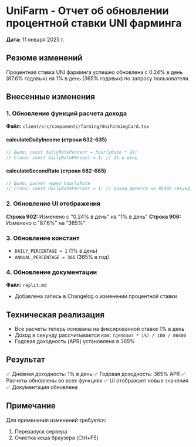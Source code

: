 # UniFarm - Отчет об обновлении процентной ставки UNI фарминга
**Дата:** 11 января 2025 г.

## Резюме изменений
Процентная ставка UNI фарминга успешно обновлена с 0.24% в день (87.6% годовых) на 1% в день (365% годовых) по запросу пользователя.

## Внесенные изменения

### 1. Обновление функций расчета дохода
**Файл:** `client/src/components/farming/UniFarmingCard.tsx`

#### calculateDailyIncome (строки 632-635)
```typescript
// Было: const dailyRatePercent = hourlyRate * 24;
// Стало: const dailyRatePercent = 1; // 1% в день
```

#### calculateSecondRate (строки 682-685)
```typescript
// Было: расчет через hourlyRate
// Стало: const dailyRatePercent = 1; // доход делится на 86400 секунд
```

### 2. Обновление UI отображения
**Строка 902:** Изменено с "0.24% в день" на "1% в день"
**Строка 906:** Изменено с "87.6%" на "365%"

### 3. Обновление констант
- `DAILY_PERCENTAGE = 1` (1% в день)
- `ANNUAL_PERCENTAGE = 365` (365% в год)

### 4. Обновление документации
**Файл:** `replit.md`
- Добавлена запись в Changelog о изменении процентной ставки

## Техническая реализация
- Все расчеты теперь основаны на фиксированной ставке 1% в день
- Доход в секунду рассчитывается как: `(депозит * 1%) / 100 / 86400`
- Годовая доходность (APR) установлена в 365%

## Результат
✅ Дневная доходность: 1% в день
✅ Годовая доходность: 365% APR
✅ Расчеты обновлены во всех функциях
✅ UI отображает новые значения
✅ Документация обновлена

## Примечание
Для применения изменений требуется:
1. Перезапуск сервера
2. Очистка кеша браузера (Ctrl+F5)